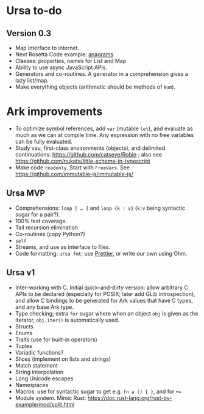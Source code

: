 # Ursa to-do

## Version 0.3

* Map interface to internet.
* Next Rosetta Code example: [anagrams](https://rosettacode.org/wiki/Anagrams#Python)
* Classes: properties, names for List and Map
* Ability to use async JavaScript APIs.
* Generators and co-routines. A generator in a comprehension gives a lazy
  list/map.
* Make everything objects (arithmetic should be methods of `Num`).

# Ark improvements

* To optimize symbol references, add `var` (mutable `let`), and
  evaluate as much as we can at compile time. Any expression with no free
  variables can be fully evaluated.
* Study vau, first-class environments (objects), and delimited
  continuations: https://github.com/catseye/Robin ; also see
  https://github.com/nukata/little-scheme-in-typescript
* Make code `readonly`. Start with `FreeVars`.
  See https://github.com/immutable-js/immutable-js/

## Ursa MVP

* Comprehensions: `loop [ … ]` and `loop {k : v}` (`k:v` being syntactic
  sugar for a pair?).
* 100% test coverage.
* Tail recursion elimination
* Co-routines (copy Python?)
* `self`
* Streams, and use as interface to files.
* Code formatting: `ursa fmt`; use [Prettier](https://prettier.io/), or write our own using Ohm.

## Ursa v1

* Inter-working with C. Initial quick-and-dirty version: allow arbitrary C
  APIs to be declared (especially for POSIX; later add GLib introspection),
  and allow C bindings to be generated for Ark values that have C types, and
  any base Ark type.
* Type checking; extra `for` sugar where when an object `obj` is given as
  the iterator, `obj.iter()` is automatically used.
* Structs
* Enums
* Traits (use for built-in operators)
* Tuples
* Variadic functions?
* Slices (implement on lists and strings)
* Match statement
* String interpolation
* Long Unicode escapes
* Namespaces
* Macros: use for syntactic sugar to get e.g. `fn a () { }`, and for `+=`
* Module system. Mimic Rust: https://doc.rust-lang.org/rust-by-example/mod/split.html
